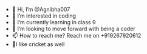 - 👋 Hi, I’m @Agnibha007
- 👀 I’m interested in coding
- 🌱 I’m currently learning in class 9
- 💞️ I’m looking to move forward with being a coder
- 📫 How to reach me? Reach me on +919267920612
- 🏏I like cricket as well

<!---
Agnibha007/Agnibha007 is a ✨ special ✨ repository because its `README.md` (this file) appears on your GitHub profile.
You can click the Preview link to take a look at your changes.
--->
